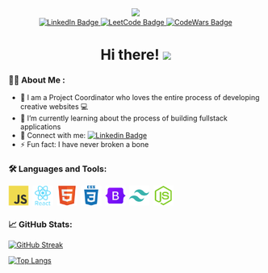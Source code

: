 <div align="center">
  <div id="header">
    <img src="https://media4.giphy.com/media/5eLDrEaRGHegx2FeF2/giphy.gif?cid=ecf05e47gr7nbqqfq3z1qvri7jcbb7qlf7wk8p9x2u0kg2j5&rid=giphy.gif&ct=s" width="200"/>
  </div>
  <div id="badges">
    <a href="https://www.linkedin.com/in/jamesserra4/">
      <img src="https://img.shields.io/badge/LinkedIn-blue?style=for-the-badge&logo=linkedin&logoColor=white" alt="LinkedIn Badge"/>
    </a>
     <a href="https://leetcode.com/jamesserra4/">
      <img src="https://img.shields.io/badge/LeetCode-yellow?style=for-the-badge&logo=leetcode&logoColor=white" alt="LeetCode Badge"/>
    </a>
    <a href="https://www.codewars.com/users/James_Serra">
      <img src="https://img.shields.io/badge/CodeWars-red?style=for-the-badge&logo=codewars&logoColor=white" alt="CodeWars Badge"/>
    </a>
  </div>
  <!--<img src="https://komarev.com/ghpvc/?username=Jamesserra&style=flat-square&color=blue" alt=""/>-->
  <h1>
    Hi there!
    <img src="https://media.giphy.com/media/hvRJCLFzcasrR4ia7z/giphy.gif" width="30px"/>
  </h1>
</div>


<h3>
👨‍💻 About Me :
</h3>

  - 🔭 I am a Project Coordinator who loves the entire process of developing creative websites 💻
  - 🌱 I’m currently learning about the process of building fullstack applications
  - 🤝 Connect with me: [![Linkedin Badge](https://img.shields.io/badge/-jamesserra4-blue?style=flat&logo=Linkedin&logoColor=white)](https://www.linkedin.com/in/jamesserra4/)
  - ⚡ Fun fact: I have never broken a bone  
  
<h3>
🛠 Languages and Tools:
</h3>
  
  <img src="https://github.com/devicons/devicon/blob/master/icons/javascript/javascript-original.svg" title="JavaScript" alt="JavaScript" width="40" height="40"/>&nbsp;
  <img src="https://github.com/devicons/devicon/blob/master/icons/react/react-original-wordmark.svg" title="React" alt="React" width="40" height="40"/>&nbsp;
  <img src="https://github.com/devicons/devicon/blob/master/icons/html5/html5-original.svg" title="HTML5" alt="HTML" width="40" height="40"/>&nbsp;
  <img src="https://github.com/devicons/devicon/blob/master/icons/css3/css3-plain-wordmark.svg"  title="CSS3" alt="CSS" width="40" height="40"/>&nbsp;
  <img src="https://github.com/devicons/devicon/blob/master/icons/bootstrap/bootstrap-original.svg" title="Bootstrap" alt="Bootstrap" width="40" height="40"/>&nbsp;
  <img src="https://github.com/devicons/devicon/blob/master/icons/tailwindcss/tailwindcss-plain.svg" title="Tailwind" alt="Tailwind" width="40" height="40"/>&nbsp;
  <img src="https://github.com/devicons/devicon/blob/master/icons/nodejs/nodejs-original.svg" title="NODEJS" alt="NODEJS" width="40" height="40"/>&nbsp;
  
<h3>
 📈 GitHub Stats:
</h3>
  
[![GitHub Streak](http://github-readme-streak-stats.herokuapp.com?user=Jamesserra&theme=dark&background=000000)](https://git.io/streak-stats)

[![Top Langs](https://github-readme-stats.vercel.app/api/top-langs/?username=Jamesserra&layout=compact&theme=vision-friendly-dark)](https://github.com/anuraghazra/github-readme-stats)

  
  
